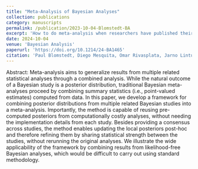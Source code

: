 ```yaml
---
title: "Meta-Analysis of Bayesian Analyses"
collection: publications
category: manuscripts
permalink: /publication/2023-10-04-Blomstedt-BA
excerpt: 'How to do meta-analysis when researchers have published their models' posterior distributions.'
date: 2024-10-04
venue: 'Bayesian Analysis'
paperurl: 'https://doi.org/10.1214/24-BA1465'
citation: 'Paul Blomstedt, Diego Mesquita, Omar Rivasplata, Jarno Lintusaari, Tuomas Sivula, Jukka Corander, Samuel Kaski (2024) &quot;Meta-Analysis of Bayesian Analyses.&quot; <i>Bayesian Analysis.</i> Advance publication.'
---
```


Abstract: Meta-analysis aims to generalize results from multiple
related statistical analyses through a combined analysis. While the
natural outcome of a Bayesian study is a posterior distribution,
traditional Bayesian meta-analyses proceed by combining summary
statistics (i.e., point-valued estimates) computed from data. In this
paper, we develop a framework for combining posterior distributions
from multiple related Bayesian studies into a
meta-analysis. Importantly, the method is capable of reusing
pre-computed posteriors from computationally costly analyses, without
needing the implementation details from each study. Besides providing
a consensus across studies, the method enables updating the local
posteriors post-hoc and therefore refining them by sharing statistical
strength between the studies, without rerunning the original
analyses. We illustrate the wide applicability of the framework by
combining results from likelihood-free Bayesian analyses, which would
be difficult to carry out using standard methodology.
